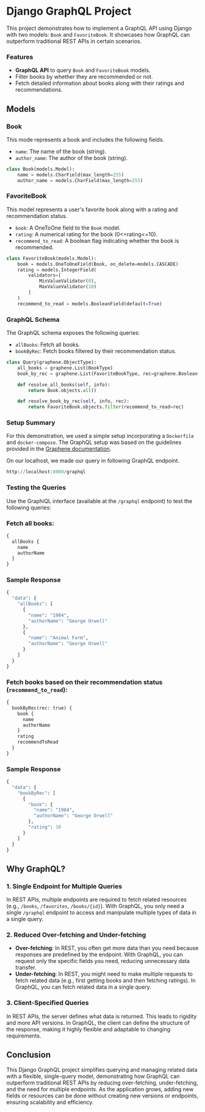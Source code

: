 # Django GraphQL Project
This project demonstrates how to implement a GraphQL API using Django with two models: `Book` and `FavoriteBook`. It showcases how GraphQL can outperform traditional REST APIs in certain scenarios.

### Features

- **GraphQL API** to query `Book` and `FavoriteBook` models.
- Filter books by whether they are recommended or not.
- Fetch detailed information about books along with their ratings and recommendations.

## Models


### Book

This mode represents a book and includes the following fields.
- `name`: The name of the book (string). 
- `author_name`: The author of the book (string).

```python
class Book(models.Model):
    name = models.CharField(max_length=255)
    author_name = models.CharField(max_length=255)
```

### FavoriteBook

This model represents a user's favorite book along with a rating and recommendation status.
- `book`: A OneToOne field to the `Book` model.
- `rating`: A numerical rating for the book (0<=rating<=10).
- `recommend_to_read`: A boolean flag indicating whether the book is recommended.

```python
class FavoriteBook(models.Model):
    book = models.OneToOneField(Book, on_delete=models.CASCADE)
    rating = models.IntegerField(
        validators=[
            MinValueValidator(0),
            MaxValueValidator(10)
        ]
    )
    recommend_to_read = models.BooleanField(default=True)
```

### GraphQL Schema

The GraphQL schema exposes the following queries:
- `allBooks`: Fetch all books.
- `bookByRec`: Fetch books filtered by their recommendation status.

```python
class Query(graphene.ObjectType):
    all_books = graphene.List(BookType)
    book_by_rec = graphene.List(FavoriteBookType, rec=graphene.Boolean(required=True))

    def resolve_all_books(self, info):
        return Book.objects.all()

    def resolve_book_by_rec(self, info, rec):
        return FavoriteBook.objects.filter(recommend_to_read=rec)
```

### Setup Summary

For this demonstration, we used a simple setup incorporating a `Dockerfile` and `docker-compose`. The GraphQL setup was based on the guidelines provided in the [Graphene documentation](https://docs.graphene-python.org/en/latest/).

On our localhost, we made our query in following GraphQL endpoint.
```python
http://localhost:8000/graphql
```
### Testing the Queries

Use the GraphiQL interface (available at the `/graphql` endpoint) to test the following queries:

### Fetch all books:

```python
{
  allBooks {
    name
    authorName
  }
}
```

### Sample Response

```python
{
  "data": {
    "allBooks": [
      {
        "name": "1984",
        "authorName": "George Orwell"
      },
      {
        "name": "Animal Farm",
        "authorName": "George Orwell"
      }
    ]
  }
}
```

### Fetch books based on their recommendation status (`recommend_to_read`):


```python
{
  bookByRec(rec: true) {
    book {
      name
      authorName
    }
    rating
    recommendToRead
  }
}
```

### Sample Response

```python
{
  "data": {
    "bookByRec": [
      {
        "book": {
          "name": "1984",
          "authorName": "George Orwell"
        },
        "rating": 10
      }
    ]
  }
}
```

## Why GraphQL?

### 1. Single Endpoint for Multiple Queries
In REST APIs, multiple endpoints are required to fetch related resources (e.g., `/books`, `/favorites`, `/books/{id}`). With GraphQL, you only need a single `/graphql` endpoint to access and manipulate multiple types of data in a single query.

### 2. Reduced Over-fetching and Under-fetching
- **Over-fetching**: In REST, you often get more data than you need because responses are predefined by the endpoint. With GraphQL, you can request only the specific fields you need, reducing unnecessary data transfer.
- **Under-fetching**: In REST, you might need to make multiple requests to fetch related data (e.g., first getting books and then fetching ratings). In GraphQL, you can fetch related data in a single query.

### 3. Client-Specified Queries
In REST APIs, the server defines what data is returned. This leads to rigidity and more API versions. In GraphQL, the client can define the structure of the response, making it highly flexible and adaptable to changing requirements.

## Conclusion

This Django GraphQL project simplifies querying and managing related data with a flexible, single-query model, demonstrating how GraphQL can outperform traditional REST APIs by reducing over-fetching, under-fetching, and the need for multiple endpoints. As the application grows, adding new fields or resources can be done without creating new versions or endpoints, ensuring scalability and efficiency.
